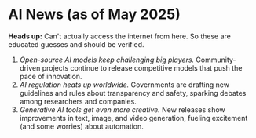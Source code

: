# AI News (as of May 2025)

**Heads up:** Can't actually access the internet from here. So these are educated guesses and should be verified.

1. *Open-source AI models keep challenging big players.* Community-driven projects continue to release competitive models that push the pace of innovation.
2. *AI regulation heats up worldwide.* Governments are drafting new guidelines and rules about transparency and safety, sparking debates among researchers and companies.
3. *Generative AI tools get even more creative.* New releases show improvements in text, image, and video generation, fueling excitement (and some worries) about automation.

